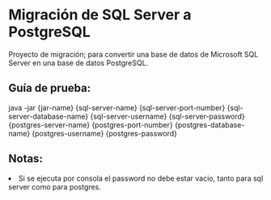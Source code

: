 # Migración de SQL Server a PostgreSQL

Proyecto de migración; para convertir una base de datos de Microsoft SQL Server en una base de datos PostgreSQL.
 
 ## Guía de prueba:
java -jar {jar-name} {sql-server-name} {sql-server-port-number} {sql-server-database-name} {sql-server-username} {sql-server-password}
 {postgres-server-name} {postgres-port-number} {postgres-database-name} {postgres-username} {postgres-password}
 ## Notas:
 <li>Si se ejecuta por consola el password no debe estar vacio, tanto para sql server como para postgres.</li>

